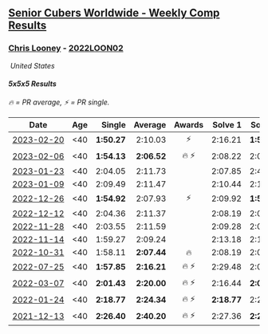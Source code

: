 <style>table {white-space: nowrap;}</style>
<link rel="stylesheet" type="text/css" href="/scw-comp/css/flags.css" />

## [Senior Cubers Worldwide - Weekly Comp Results](/scw-comp/results/)
### [Chris Looney](README.md) - [2022LOON02](https://www.worldcubeassociation.org/persons/2022LOON02?event=555)

<i class="flag flag-US" />&nbsp;United States

#### 5x5x5 Results

<span style="white-space: nowrap;">🔥 = PR average</span>, <span style="white-space: nowrap;">⚡ = PR single</span>.

| Date | Age | Single | Average | Awards | Solve 1 | Solve 2 | Solve 3 | Solve 4 | Solve 5 | Video |
| :--: | :--: | --: | --: | :--: | --: | --: | --: | --: | --: | :-- |
| [2023-02-20](../../results/2023-02-20/555.md) | <40 | **1:50.27** | 2:10.03 | ⚡ | 2:16.21 | **1:50.27** | 2:05.36 | 2:20.31 | 2:08.53 | [Desktop](https://www.facebook.com/chris.looney/videos/1255430081748017) / [Mobile](https://m.facebook.com/chris.looney/videos/1255430081748017) |
| [2023-02-06](../../results/2023-02-06/555.md) | <40 | **1:54.13** | **2:06.52** | 🔥 ⚡ | 2:08.22 | 2:01.27 | 2:10.08 | **1:54.13** | 2:18.74 | [Desktop](https://www.facebook.com/chris.looney/videos/903625874096184) / [Mobile](https://m.facebook.com/chris.looney/videos/903625874096184) |
| [2023-01-23](../../results/2023-01-23/555.md) | <40 | 2:04.05 | 2:11.73 |  | 2:07.85 | 2:44.89 | 2:04.05 | 2:19.89 | 2:07.44 | [Desktop](https://www.facebook.com/chris.looney/videos/716955883129525) / [Mobile](https://m.facebook.com/chris.looney/videos/716955883129525) |
| [2023-01-09](../../results/2023-01-09/555.md) | <40 | 2:09.49 | 2:11.47 |  | 2:10.44 | 2:11.55 | 2:13.86 | 2:09.49 | 2:12.43 | [Desktop](https://www.facebook.com/chris.looney/videos/1199191214300282) / [Mobile](https://m.facebook.com/chris.looney/videos/1199191214300282) |
| [2022-12-26](../../results/2022-12-26/555.md) | <40 | **1:54.92** | 2:07.93 | ⚡ | 2:09.92 | **1:54.92** | 2:43.86 | 2:06.49 | 2:07.39 | [Desktop](https://www.facebook.com/chris.looney/videos/559894756004280) / [Mobile](https://m.facebook.com/chris.looney/videos/559894756004280) |
| [2022-12-12](../../results/2022-12-12/555.md) | <40 | 2:04.36 | 2:11.37 |  | 2:08.19 | 2:04.36 | 2:11.52 | 2:14.39 | 2:35.22 | [Desktop](https://www.facebook.com/chris.looney/videos/2244375115734325) / [Mobile](https://m.facebook.com/chris.looney/videos/2244375115734325) |
| [2022-11-28](../../results/2022-11-28/555.md) | <40 | 2:03.55 | 2:11.59 |  | 2:09.28 | 2:03.55 | 2:14.03 | 2:11.47 | 2:25.53 | [Desktop](https://www.facebook.com/chris.looney/videos/833513664593726) / [Mobile](https://m.facebook.com/chris.looney/videos/833513664593726) |
| [2022-11-14](../../results/2022-11-14/555.md) | <40 | 1:59.27 | 2:09.24 |  | 2:13.18 | 2:15.50 | 2:12.93 | 2:01.62 | 1:59.27 | [Desktop](https://www.facebook.com/chris.looney/videos/682642783211719) / [Mobile](https://m.facebook.com/chris.looney/videos/682642783211719) |
| [2022-10-31](../../results/2022-10-31/555.md) | <40 | 1:58.11 | **2:07.44** | 🔥 | 2:08.19 | 2:07.17 | 2:54.94 | 2:06.95 | 1:58.11 | [Desktop](https://www.facebook.com/chris.looney/videos/1556885221422361) / [Mobile](https://m.facebook.com/chris.looney/videos/1556885221422361) |
| [2022-07-25](../../results/2022-07-25/555.md) | <40 | **1:57.85** | **2:16.21** | 🔥 ⚡ | 2:29.48 | 2:03.81 | **1:57.85** | 2:58.63 | 2:15.34 | [Desktop](https://www.facebook.com/chris.looney/videos/741745647053795) / [Mobile](https://m.facebook.com/chris.looney/videos/741745647053795) |
| [2022-03-07](../../results/2022-03-07/555.md) | <40 | **2:01.43** | **2:20.00** | 🔥 ⚡ | 2:16.44 | **2:01.43** | 2:20.96 | 2:31.81 | 2:22.61 | [Desktop](https://www.facebook.com/chris.looney/videos/351034893610508) / [Mobile](https://m.facebook.com/chris.looney/videos/351034893610508) |
| [2022-01-24](../../results/2022-01-24/555.md) | <40 | **2:18.77** | **2:24.34** | 🔥 ⚡ | **2:18.77** | 2:23.40 | 2:39.32 | 2:22.19 | 2:27.43 | [Desktop](https://www.facebook.com/chris.looney/videos/490722655743012) / [Mobile](https://m.facebook.com/chris.looney/videos/490722655743012) |
| [2021-12-13](../../results/2021-12-13/555.md) | <40 | **2:26.40** | **2:40.20** | 🔥 ⚡ | 2:27.36 | **2:26.40** | 3:31.33 | 2:49.62 | 2:43.61 | [Desktop](https://www.facebook.com/chris.looney/videos/316505640380636) / [Mobile](https://m.facebook.com/chris.looney/videos/316505640380636) |


<!-- Global site tag (gtag.js) - Google Analytics -->
<script async src="https://www.googletagmanager.com/gtag/js?id=UA-86348435-3"></script>
<script>window.dataLayer = window.dataLayer || []; function gtag() {dataLayer.push(arguments);} gtag('js', new Date()); gtag('config', 'UA-86348435-3');</script>
